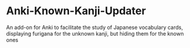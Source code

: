 # Anki-Known-Kanji-Updater
An add-on for Anki to facilitate the study of Japanese vocabulary cards, displaying furigana for the unknown kanji, but hiding them for the known ones
